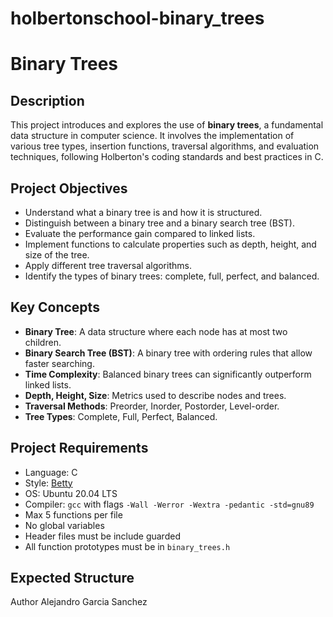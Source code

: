 # holbertonschool-binary_trees

# Binary Trees

##  Description

This project introduces and explores the use of **binary trees**, a fundamental data structure in computer science. It involves the implementation of various tree types, insertion functions, traversal algorithms, and evaluation techniques, following Holberton's coding standards and best practices in C.

##  Project Objectives

- Understand what a binary tree is and how it is structured.
- Distinguish between a binary tree and a binary search tree (BST).
- Evaluate the performance gain compared to linked lists.
- Implement functions to calculate properties such as depth, height, and size of the tree.
- Apply different tree traversal algorithms.
- Identify the types of binary trees: complete, full, perfect, and balanced.

##  Key Concepts

- **Binary Tree**: A data structure where each node has at most two children.
- **Binary Search Tree (BST)**: A binary tree with ordering rules that allow faster searching.
- **Time Complexity**: Balanced binary trees can significantly outperform linked lists.
- **Depth, Height, Size**: Metrics used to describe nodes and trees.
- **Traversal Methods**: Preorder, Inorder, Postorder, Level-order.
- **Tree Types**: Complete, Full, Perfect, Balanced.

##  Project Requirements

- Language: C
- Style: [Betty](https://github.com/holbertonschool/Betty)
- OS: Ubuntu 20.04 LTS
- Compiler: `gcc` with flags `-Wall -Werror -Wextra -pedantic -std=gnu89`
- Max 5 functions per file
- No global variables
- Header files must be include guarded
- All function prototypes must be in `binary_trees.h`

##  Expected Structure

Author
Alejandro Garcia Sanchez
